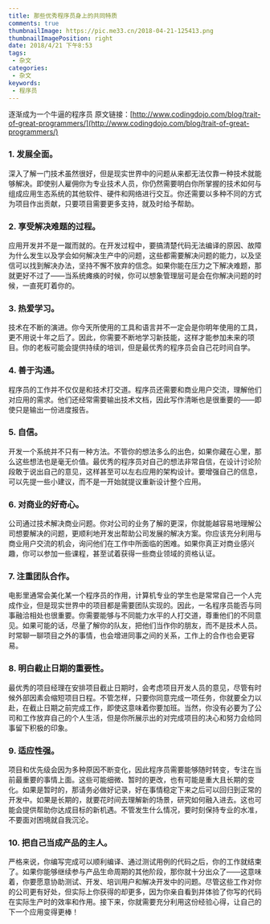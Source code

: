 ```yaml
---
title: 那些优秀程序员身上的共同特质
comments: true
thumbnailImage: https://pic.me33.cn/2018-04-21-125413.png
thumbnailImagePosition: right
date: 2018/4/21 下午8:53
tags:
 - 杂文
categories:
 - 杂文
keywords:
 - 程序员
---
```


逐渐成为一个牛逼的程序员
原文链接：[http://www.codingdojo.com/blog/trait-of-great-programmers/](http://www.codingdojo.com/blog/trait-of-great-programmers/)

<!-- excerpt -->
<!-- toc -->

### 1. 发展全面。
深入了解一门技术虽然很好，但是现实世界中的问题从来都无法仅靠一种技术就能够解决。即使别人雇佣你为专业技术人员，你仍然需要明白你所掌握的技术如何与组成应用生态系统的其他软件、硬件和网络进行交互。你还需要以多种不同的方式为项目作出贡献，只要项目需要更多支持，就及时给予帮助。

### 2. 享受解决难题的过程。
应用开发并不是一蹴而就的。在开发过程中，要搞清楚代码无法编译的原因、故障为什么发生以及学会如何解决生产中的问题，这些都需要解决问题的能力，以及坚信可以找到解决办法，坚持不懈不放弃的信念。如果你能在压力之下解决难题，那就更好不过了——当系统瘫痪的时候，你可以想象管理层可是会在你解决问题的时候，一直死盯着你的。

### 3. 热爱学习。
技术在不断的演进。你今天所使用的工具和语言并不一定会是你明年使用的工具，更不用说十年之后了。因此，你需要不断地学习新技能，这样才能参加未来的项目。你的老板可能会提供持续的培训，但是最优秀的程序员会自己花时间自学。

### 4. 善于沟通。
程序员的工作并不仅仅是和技术打交道。程序员还需要和商业用户交流，理解他们对应用的需求。他们还经常需要输出技术文档，因此写作清晰也是很重要的——即使只是输出一份进度报告。

### 5. 自信。
开发一个系统并不只有一种方法。不管你的想法多么的出色，如果你藏在心里，那么这些想法也是毫无价值。最优秀的程序员对自己的想法非常自信，在设计讨论阶段敢于说出自己的意见，这样甚至可以左右应用的架构设计。要增强自己的信息，可以先提一些小建议，而不是一开始就提议重新设计整个应用。

### 6. 对商业的好奇心。
公司通过技术解决商业问题。你对公司的业务了解的更深，你就能越容易地理解公司想要解决的问题，更顺利地开发出帮助公司发展的解决方案。你应该充分利用与商业用户交流的机会，询问他们在工作中所面临的困难。如果你真正对商业感兴趣，你可以参加一些课程，甚至试着获得一些商业领域的资格认证。

### 7. 注重团队合作。
电影里通常会美化某一个程序员的作用，计算机专业的学生也是常常自己一个人完成作业，但是现实世界中的项目都是需要团队实现的。因此，一名程序员能否与同事融洽相处也很重要。你需要能够与不同能力水平的人打交道，尊重他们的不同意见。如果可能的话，尽量了解你的队友，把他们当作你的朋友，而不是技术人员。时常聊一聊项目之外的事情，也会增进同事之间的关系，工作上的合作也会更容易。

### 8. 明白截止日期的重要性。
最优秀的项目经理在安排项目截止日期时，会考虑项目开发人员的意见，尽管有时候外部因素会缩短项目日程。不管怎样，只要你同意完成一项任务，你就要全力以赴，在截止日期之前完成工作，即使这意味着你要加班。当然，你没有必要为了公司和工作放弃自己的个人生活，但是你所展示出的对完成项目的决心和努力会给同事留下积极的印象。

### 9. 适应性强。
项目和优先级会因为多种原因不断变化，因此程序员需要能够随时转变，专注在当前最重要的事情上面。这些可能细微、暂时的更改，也有可能是重大且长期的变化。如果是暂时的，那请务必做好记录，好在事情稳定下来之后可以回归到正常的开发中。如果是长期的，就要花时间去理解新的场景，研究如何融入进去。这也可能会提供帮助你达成目标的新机遇。不管发生什么情况，要时刻保持专业的水准，不要面对困境就自我沉沦。

### 10. 把自己当成产品的主人。
严格来说，你编写完成可以顺利编译、通过测试用例的代码之后，你的工作就结束了。如果你能够继续参与产品生命周期的其他阶段，那你就十分出众了——这意味着，你要愿意协助测试、开发、培训用户和解决开发中的问题。尽管这些工作对你的公司更有好处，但实际上你获得的却更多，因为你亲自看到并体验了你写的代码在实际生产时的效率和作用。接下来，你就需要充分利用这份经验心得，让自己的下一个应用变得更棒！